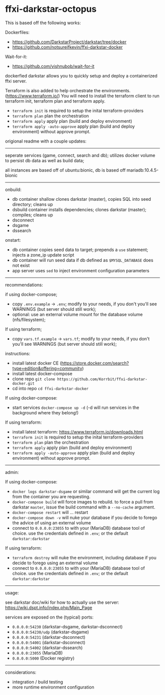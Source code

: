 # ffxi-darkstar-octopus

This is based off the following works:

Dockerfiles:
* https://github.com/DarkstarProject/darkstar/tree/docker
* https://github.com/notsureifkevin/ffxi-darkstar-docker

Wait-for-it:
* https://github.com/vishnubob/wait-for-it


dockerfied darkstar allows you to quickly setup and deploy a containerized ffxi server.

Terraform is also added to help orchestrate the environments. (https://www.terraform.io/) You will need to install the terraform client to run terraform init, terraform plan and terraform apply.

* `terraform init` is required to setup the inital terraform-providers
* `terraform plan` plan the orchestration
* `terraform apply` apply plan (build and deploy environment)
* `terraform apply -auto-approve` apply plan (build and deploy environment) without approve prompt.


origional readme with a couple updates:

---

seperate services (game, connect, search and db); utilizes docker volume to persist db data as well as build data;

all instances are based off of ubuntu:bionic, db is based off mariadb:10.4.5-bionic

---

onbuild:
- db container shallow clones darkstar (master), copies SQL into seed directory; cleans up
- dsbuild container installs dependencies; clones darkstar (master); compiles; cleans up
- dsconnect
- dsgame
- dssearch

onstart:
- db container copies seed data to target; prepends a `use` statement; injects a zone_ip update script
- db container will run seed data if db defined as `$MYSQL_DATABASE` does not exist
- app server uses `sed` to inject environment configuration parameters

---

recommendations:

if using docker-compose;
- copy `.env.example` -> `.env`; modify to your needs, if you don't you'll see WARNINGS (but server should still work);
- optional: use an external volume mount for the database volume (nfs/filesystem);

If using terraform;
- copy `vars.tf.example` -> `vars.tf`; modify to your needs, if you don't you'll see WARNINGS (but server should still work);

instructions:

* install latest docker CE (https://store.docker.com/search?type=edition&offering=community)
* install latest docker-compose
* clone repo `git clone https://github.com/Korrbit/ffxi-darkstar-docker.git`
* cd into repo `cd ffxi-darkstar-docker`

If using docker-compose:
* start services `docker-compose up -d` (-d will run services in the background where they belong!)

If using terraform:
* install latest terraform: https://www.terraform.io/downloads.html
* `terraform init` is required to setup the inital terraform-providers
* `terraform plan` plan the orchestration
* `terraform apply` apply plan (build and deploy environment)
* `terraform apply -auto-approve` apply plan (build and deploy environment) without approve prompt.

---

admin:

If using docker-compose:
* `docker logs darkstar-dsgame` or similar command will get the current log from the container you are requesting.
* `docker-compose build` will force images to rebuild. to force a pull from darkstar `master`, issue the build command with a `--no-cache` argument.
* `docker-compose restart` will ... restart
* `docker-compose down -v` will nuke your database if you decide to forego the advice of using an external volume
* connect to `0.0.0.0:23055` to with your (MariaDB) database tool of choice. use the credentials defined in `.env`; or the default `darkstar:darkstar`

If using terraform:
* `terraform destroy` will nuke the environment, including database if you decide to forego using an external volume
* connect to `0.0.0.0:23055` to with your (MariaDB) database tool of choice. use the credentials defined in `.env`; or the default `darkstar:darkstar`

---

usage:

see darkstar doc/wiki for how to actually use the server: https://wiki.dspt.info/index.php/Main_Page

services are exposed on the (typical) ports:

- `0.0.0.0:54230` (darkstar-dsgame, darkstar-dsconnect)
- `0.0.0.0:54230/udp` (darkstar-dsgame)
- `0.0.0.0:54231` (darkstar-dsconnect)
- `0.0.0.0:54001` (darkstar-dsconnect)
- `0.0.0.0:54002` (darkstar-dssearch)
- `0.0.0.0:23055` (MariaDB)
- `0.0.0.0:5000` (Docker registry)

---

considerations:

* integration / build testing
* more runtime environment configuration
